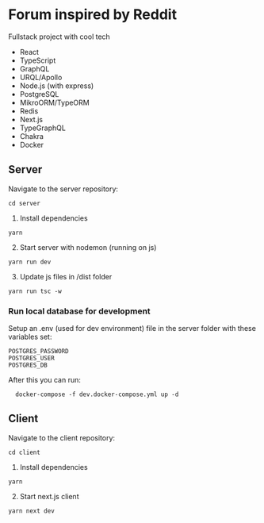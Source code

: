 # Forum inspired by Reddit

Fullstack project with cool tech

- React
- TypeScript
- GraphQL
- URQL/Apollo
- Node.js (with express)
- PostgreSQL
- MikroORM/TypeORM
- Redis
- Next.js
- TypeGraphQL
- Chakra
- Docker

## Server

Navigate to the server repository:

```
cd server
```

1.  Install dependencies

```
yarn
```

2. Start server with nodemon (running on js)

```
yarn run dev
```

3. Update js files in /dist folder

```
yarn run tsc -w
```

### Run local database for development

Setup an .env (used for dev environment) file in the server folder with these variables set:

```
POSTGRES_PASSWORD
POSTGRES_USER
POSTGRES_DB
```

After this you can run:

```
  docker-compose -f dev.docker-compose.yml up -d
```

## Client

Navigate to the client repository:

```
cd client
```

1.  Install dependencies

```
yarn
```

2. Start next.js client

```
yarn next dev
```
